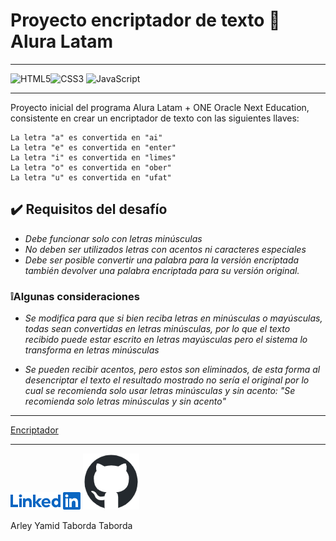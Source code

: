 # Proyecto encriptador de texto 🔏 Alura Latam

___
![HTML5](https://img.shields.io/badge/html5-%23E34F26.svg?style=for-the-badge&logo=html5&logoColor=white)![CSS3](https://img.shields.io/badge/css3-%231572B6.svg?style=for-the-badge&logo=css3&logoColor=white) ![JavaScript](https://img.shields.io/badge/javascript-%23323330.svg?style=for-the-badge&logo=javascript&logoColor=%23F7DF1E)
___
Proyecto inicial del programa Alura Latam + ONE Oracle Next Education, consistente en crear un encriptador de texto con las siguientes llaves:

~~~text
La letra "a" es convertida en "ai"
La letra "e" es convertida en "enter"
La letra "i" es convertida en "limes"
La letra "o" es convertida en "ober"
La letra "u" es convertida en "ufat"
~~~

## ✔️ Requisitos del desafío

* _Debe funcionar solo con letras minúsculas_
* _No deben ser utilizados letras con acentos ni caracteres especiales_
* _Debe ser posible convertir una palabra para la versión encriptada también devolver una palabra encriptada para su versión original._

### ❕Algunas consideraciones

* _Se modifica para que si bien reciba letras en minúsculas o mayúsculas, todas sean convertidas en letras minúsculas, por lo que el texto recibido puede estar escrito en letras mayúsculas pero el sistema lo transforma en letras minúsculas_

* _Se pueden recibir acentos, pero estos son eliminados, de esta forma al desencriptar el texto el resultado mostrado no sería el original por lo cual se recomienda solo usar letras minúsculas y sin acento: "Se recomienda solo letras minúsculas y sin acento"_

___
[Encriptador](https://arleytaborda.github.io/Challenge-1/)
___

[![LinkedIn](img/LinkedIn-Blue.png)](https://www.linkedin.com/in/arleyyamidtaborda/)
[![GitHub](img/GitHub.png)](https://github.com/ArleyTaborda)

Arley Yamid Taborda Taborda
